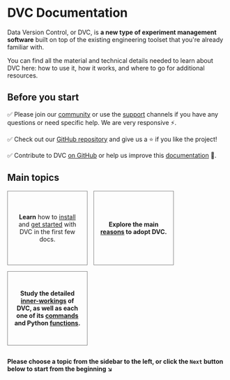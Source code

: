 # DVC Documentation

Data Version Control, or DVC, is **a new type of experiment management
software** built on top of the existing engineering toolset that you're already
familiar with.

You can find all the material and technical details needed to learn about DVC
here: how to use it, how it works, and where to go for additional resources.

## Before you start

✅ Please join our [community](/community) or use the [support](/support)
channels if you have any questions or need specific help. We are very responsive
⚡.

✅ Check out our [GitHub repository](https://github.com/iterative/dvc) and give
us a ⭐ if you like the project!

✅ Contribute to DVC [on GitHub](https://github.com/iterative/dvc) or help us
improve this [documentation](https://github.com/iterative/dvc.org) 🙏.

## Main topics

<style>
.tile {
  width: calc(100% / 3 - 1em);
  min-height: 10em;
  float: left;

  display: table;

  padding: 1em;
  border: 1px solid gray;
  margin: 0 1em 1em 0;
}
.tile > div {
  display: table-cell;
  vertical-align: middle;
  text-align: center;
}
</style>
<div class="tile"><div>
  <b>Learn</b> how to <a href="/doc/install">install</a> and <a
  href="/doc/tutorials/get-started">get started</a> with DVC in the first few
  docs.
</div></div>
<div class="tile"><div>
  <b>Explore<b> the main <a href="/doc/use-cases">reasons</a> to adopt DVC.
</div></div>
<div class="tile"><div>
  <b>Study</b> the detailed <a href="/doc/user-guide">inner-workings</a> of DVC, as
  well as each one of its <a href="/doc/command-reference">commands</a> and
  Python <a href="/doc/api-reference">functions</a>.
</div></div>
<div style="clear: both;"></div>

Please choose a topic from the sidebar to the left, or click the `Next` button
below to start from the beginning ↘
